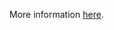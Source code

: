 More information [here](https://docs.prismacloud.io/en/enterprise-edition/policy-reference/aws-policies/aws-logging-policies/logging-17).

